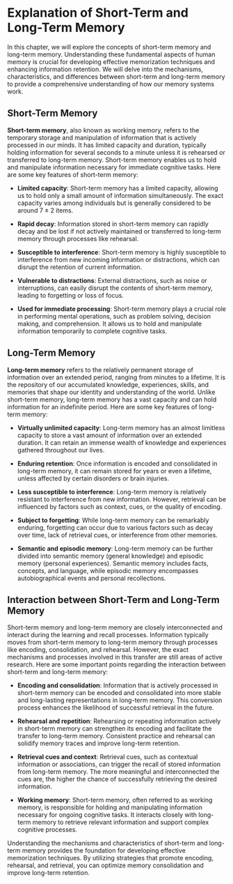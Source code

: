 Explanation of Short-Term and Long-Term Memory
=========================================================

In this chapter, we will explore the concepts of short-term memory and long-term memory. Understanding these fundamental aspects of human memory is crucial for developing effective memorization techniques and enhancing information retention. We will delve into the mechanisms, characteristics, and differences between short-term and long-term memory to provide a comprehensive understanding of how our memory systems work.

Short-Term Memory
-----------------

**Short-term memory**, also known as working memory, refers to the temporary storage and manipulation of information that is actively processed in our minds. It has limited capacity and duration, typically holding information for several seconds to a minute unless it is rehearsed or transferred to long-term memory. Short-term memory enables us to hold and manipulate information necessary for immediate cognitive tasks. Here are some key features of short-term memory:

* **Limited capacity**: Short-term memory has a limited capacity, allowing us to hold only a small amount of information simultaneously. The exact capacity varies among individuals but is generally considered to be around 7 ± 2 items.

* **Rapid decay**: Information stored in short-term memory can rapidly decay and be lost if not actively maintained or transferred to long-term memory through processes like rehearsal.

* **Susceptible to interference**: Short-term memory is highly susceptible to interference from new incoming information or distractions, which can disrupt the retention of current information.

* **Vulnerable to distractions**: External distractions, such as noise or interruptions, can easily disrupt the contents of short-term memory, leading to forgetting or loss of focus.

* **Used for immediate processing**: Short-term memory plays a crucial role in performing mental operations, such as problem solving, decision making, and comprehension. It allows us to hold and manipulate information temporarily to complete cognitive tasks.

Long-Term Memory
----------------

**Long-term memory** refers to the relatively permanent storage of information over an extended period, ranging from minutes to a lifetime. It is the repository of our accumulated knowledge, experiences, skills, and memories that shape our identity and understanding of the world. Unlike short-term memory, long-term memory has a vast capacity and can hold information for an indefinite period. Here are some key features of long-term memory:

* **Virtually unlimited capacity**: Long-term memory has an almost limitless capacity to store a vast amount of information over an extended duration. It can retain an immense wealth of knowledge and experiences gathered throughout our lives.

* **Enduring retention**: Once information is encoded and consolidated in long-term memory, it can remain stored for years or even a lifetime, unless affected by certain disorders or brain injuries.

* **Less susceptible to interference**: Long-term memory is relatively resistant to interference from new information. However, retrieval can be influenced by factors such as context, cues, or the quality of encoding.

* **Subject to forgetting**: While long-term memory can be remarkably enduring, forgetting can occur due to various factors such as decay over time, lack of retrieval cues, or interference from other memories.

* **Semantic and episodic memory**: Long-term memory can be further divided into semantic memory (general knowledge) and episodic memory (personal experiences). Semantic memory includes facts, concepts, and language, while episodic memory encompasses autobiographical events and personal recollections.

Interaction between Short-Term and Long-Term Memory
---------------------------------------------------

Short-term memory and long-term memory are closely interconnected and interact during the learning and recall processes. Information typically moves from short-term memory to long-term memory through processes like encoding, consolidation, and rehearsal. However, the exact mechanisms and processes involved in this transfer are still areas of active research. Here are some important points regarding the interaction between short-term and long-term memory:

* **Encoding and consolidation**: Information that is actively processed in short-term memory can be encoded and consolidated into more stable and long-lasting representations in long-term memory. This conversion process enhances the likelihood of successful retrieval in the future.

* **Rehearsal and repetition**: Rehearsing or repeating information actively in short-term memory can strengthen its encoding and facilitate the transfer to long-term memory. Consistent practice and rehearsal can solidify memory traces and improve long-term retention.

* **Retrieval cues and context**: Retrieval cues, such as contextual information or associations, can trigger the recall of stored information from long-term memory. The more meaningful and interconnected the cues are, the higher the chance of successfully retrieving the desired information.

* **Working memory**: Short-term memory, often referred to as working memory, is responsible for holding and manipulating information necessary for ongoing cognitive tasks. It interacts closely with long-term memory to retrieve relevant information and support complex cognitive processes.

Understanding the mechanisms and characteristics of short-term and long-term memory provides the foundation for developing effective memorization techniques. By utilizing strategies that promote encoding, rehearsal, and retrieval, you can optimize memory consolidation and improve long-term retention.
